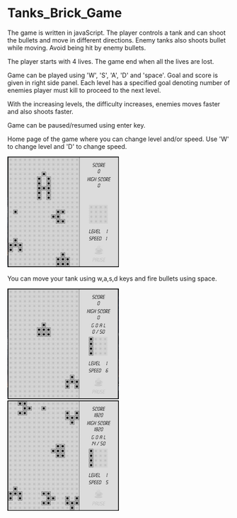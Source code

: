 # Tanks_Brick_Game
The game is written in javaScript. The player controls a tank and can shoot the bullets and move in different directions.
Enemy tanks also shoots bullet while moving. Avoid being hit by enemy bullets.

The player starts with 4 lives. The game end when all the lives are lost.

Game can be played using 'W', 'S', 'A', 'D' and 'space'.
Goal and score is given in right side panel.
Each level has a specified goal denoting number of enemies player must kill to proceed to the next level.

With the increasing levels, the difficulty increases, enemies moves faster and also shoots faster.

Game can be paused/resumed using enter key.

Home page of the game where you can change level and/or speed.
Use 'W' to change level and 'D' to change speed.

<img src="Screenshots/Screenshot1.png" alt="screenshot" width="50%" height="50%">

You can move your tank using w,a,s,d keys and fire bullets using space.

<img src="Screenshots/Screenshot2.png" alt="screenshot" width="50%" height="50%">


<img src="Screenshots/Screenshot3.png" alt="screenshot" width="50%" height="50%">
